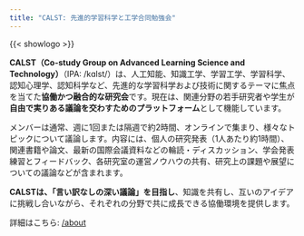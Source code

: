 ```yaml
---
title: "CALST: 先進的学習科学と工学合同勉強会"
---
```



{{< showlogo >}}

**CALST（Co-study Group on Advanced Learning Science and Technology）**（IPA: /kɑlst/）は、人工知能、知識工学、学習工学、学習科学、認知心理学、認知科学など、先進的な学習科学および技術に関するテーマに焦点を当てた**協働かつ融合的な研究会**です。現在は、関連分野の若手研究者や学生が**自由で実りある議論を交わすためのプラットフォーム**として機能しています。

メンバーは通常、週に1回または隔週で約2時間、オンラインで集まり、様々なトピックについて議論します。内容には、個人の研究発表（1人あたり約1時間）、関連書籍や論文、最新の国際会議資料などの輪読・ディスカッション、学会発表練習とフィードバック、各研究室の運営ノウハウの共有、研究上の課題や展望についての議論などが含まれます。

**CALSTは、「言い訳なしの深い議論」を目指し**、知識を共有し、互いのアイデアに挑戦し合いながら、それぞれの分野で共に成長できる協働環境を提供します。

詳細はこちら: [/about](./about)
